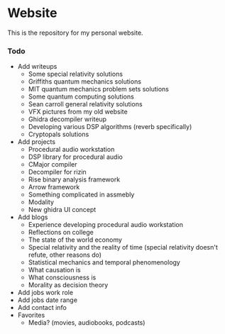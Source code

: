 # Website

This is the repository for my personal website.

### Todo
 - Add writeups
   - Some special relativity solutions
   - Griffiths quantum mechanics solutions
   - MIT quantum mechanics problem sets solutions
   - Some quantum computing solutions
   - Sean carroll general relativity solutions
   - VFX pictures from my old website
   - Ghidra decompiler writeup
   - Developing various DSP algorithms (reverb specifically)
   - Cryptopals solutions
 - Add projects
   - Procedural audio workstation
   - DSP library for procedural audio
   - CMajor compiler
   - Decompiler for rizin
   - Rise binary analysis framework
   - Arrow framework
   - Something complicated in assmebly
   - Modality
   - New ghidra UI concept
 - Add blogs
   - Experience developing procedural audio workstation
   - Reflections on college
   - The state of the world economy
   - Special relativity and the reality of time (special relativity doesn't refute, other reasons do)
   - Statistical mechanics and temporal phenomenology
   - What causation is
   - What consciousness is
   - Morality as decision theory
 - Add jobs work role
 - Add jobs date range
 - Add contact info
 - Favorites
   - Media? (movies, audiobooks, podcasts)
